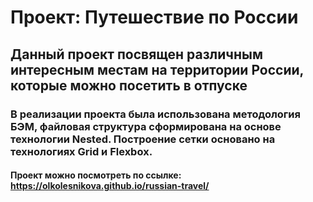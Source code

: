 # Проект: Путешествие по России
## Данный проект посвящен различным интересным местам на территории России, которые можно посетить в отпуске
### В реализации проекта была использована методология БЭМ, файловая структура сформирована на основе технологии Nested. Построение сетки основано на технологиях Grid и Flexbox.
#### Проект можно посмотреть по ссылке: https://olkolesnikova.github.io/russian-travel/


